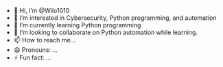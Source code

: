 - 👋 Hi, I’m @Wilo1010
- 👀 I’m interested in Cybersecurity, Python programming, and automation
- 🌱 I’m currently learning Python programming
- 💞️ I’m looking to collaborate on Python automation while learning.
- 📫 How to reach me...
- 😄 Pronouns: ...
- ⚡ Fun fact: ...

<!---
Wilo1010/Wilo1010 is a ✨ special ✨ repository because its `README.md` (this file) appears on your GitHub profile.
You can click the Preview link to take a look at your changes.
--->
